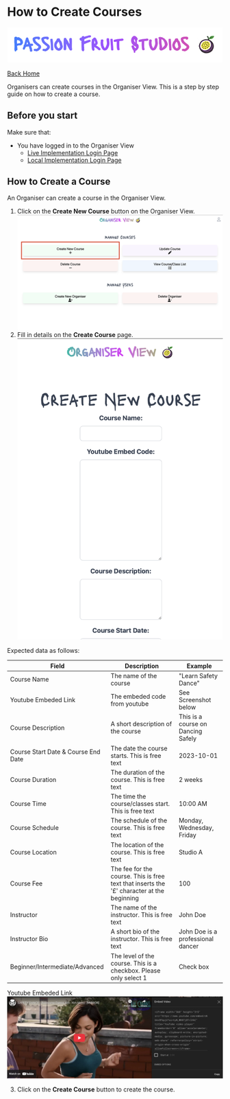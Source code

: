 # How to Create Courses
![Logo of dance organisation](images/PassionFruitLogo.png "Passion Fruit Studios Logo")

[Back Home](../README.md#organiser-view-docs)

Organisers can create courses in the Organiser View.  This is a step by step guide on how to create a course.

## Before you start

Make sure that:
- You have logged in to the Organiser View
  - [Live Implementation Login Page]("https://passionfruitstudios.azurewebsites.net/login")
  - [Local Implementation Login Page]("http://localhost:3000/login")

## How to Create a Course

An Organiser can create a course in the Organiser View.
1. Click on the **Create New Course** button on the Organiser View.
![](images/CreateNewCourse1.png)
2. Fill in details on the **Create Course** page.
![](images/CreateNewCourse2.png)

Expected data as follows:

| Field                               | Description                                                                                | Example                            |
|-------------------------------------|--------------------------------------------------------------------------------------------|------------------------------------|
| Course Name                         | The name of the course                                                                     | "Learn Safety Dance"               |
| Youtube Embeded Link                | The embeded code from youtube                                                              | See Screenshot below               |
| Course Description                  | A short description of the course                                                          | This is a course on Dancing Safely |
| Course Start Date & Course End Date | The date the course starts. This is free text                                              | 2023-10-01                         |
| Course Duration                     | The duration of the course.  This is free text                                             | 2 weeks                            |
| Course Time                         | The time the course/classes start.  This is free text                                      | 10:00 AM                           |
| Course Schedule                     | The schedule of the course.  This is free text                                             | Monday, Wednesday, Friday          |
| Course Location                     | The location of the course.  This is free text                                             | Studio A                           |
| Course Fee                          | The fee for the course.  This is free text that inserts the '£' character at the beginning | 100                                |
| Instructor                          | The name of the instructor.  This is free text                                             | John Doe                           |
| Instructor Bio                      | A short bio of the instructor.  This is free text                                          | John Doe is a professional dancer  |
| Beginner/Intermediate/Advanced      | The level of the course.  This is a checkbox.  Please only select 1                        | Check box                          |

Youtube Embeded Link
![](images/CreateNewCourseYoutube.png "Youtube Embed Code")

3. Click on the **Create Course** button to create the course.
